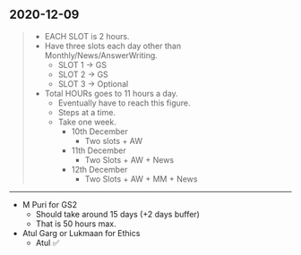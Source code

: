 ## 2020-12-09

> - EACH SLOT is 2 hours.
> - Have three slots each day other than Monthly/News/AnswerWriting.
>      - SLOT 1 -> GS
>      - SLOT 2 -> GS
>      - SLOT 3 -> Optional
> - Total HOURs goes to 11 hours a day. 
>     - Eventually have to reach this figure.
>     - Steps at a time.
>     - Take one week. 
>        - 10th December	
>           - Two slots + AW
>        - 11th December
>           - Two Slots + AW + News
>        - 12th December
>           - Two Slots + AW + MM + News

---

- M Puri for GS2 
	- Should take around 15 days (+2 days buffer)
	- That is 50 hours max.
- Atul Garg or Lukmaan for Ethics
	-  Atul ✅
